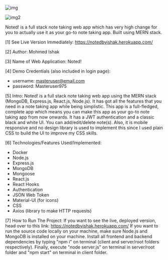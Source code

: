 ![img](https://user-images.githubusercontent.com/52876913/113392446-b89cf080-93c7-11eb-9c2b-4766a926867f.JPG)

![img2](https://user-images.githubusercontent.com/52876913/113392653-087bb780-93c8-11eb-88bb-9bddb72d0773.JPG)

Noted! is a full stack note taking web app which has very high change for you to actually use it as your go-to note taking app. Built using MERN stack. 

[1] See Live Version Immediately: https://notedbyishak.herokuapp.com/

[2] Author: Mohmed Ishak

[3] Name of Web Application: Noted!

[4] Demo Credentials (also included in login page):
* username: masteruser@email.com
* password: Masteruser975

[5] Intro: Noted! is a full stack note taking web app using the MERN stack (MongoDB, Express.js, React.js, Node.js). It has got all the features that you need in a note taking app while being simplistic.
This app is a full-fledged, complete app which means you can make this app as your go-to note taking app from now onwards. It has a JWT authentication and a classic black and white UI. You can add/edit/delete note(s).
Also, it is mobile responsive and no design library is used to implement this since I used plain CSS to build the UI to improve my CSS skills.

[6] Technologies/Features Used/Implemented:
* Docker
* Node.js
* Express.js
* MongoDB
* Mongoose
* React.js
* React Hooks
* Authentication
* JSON Web Token
* Material-UI (for icons)
* CSS
* Axios (library to make HTTP requests)

[7] How to Run The Project: If you want to see the live, deployed version, head over to this link: https://notedbyishak.herokuapp.com/
If you want to run the source code locally on your machine, make sure Node.js and MongoDB is installed on your machine. 
Install all frontend and backend dependencies by typing "npm i" on terminal (client and server/root folders respectively).
Finally, execute "node server.js" on terminal in server/root folder and "npm start" on terminal in client folder.
